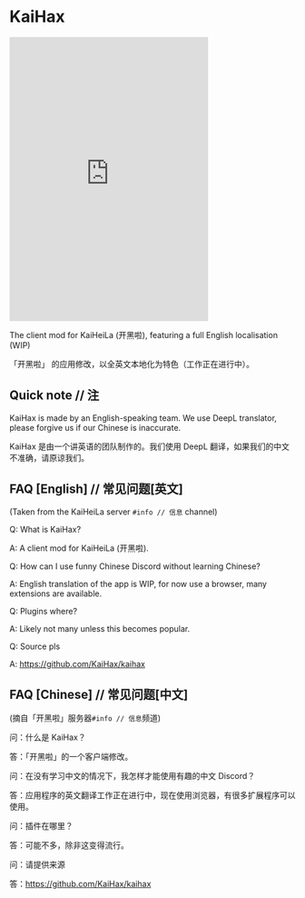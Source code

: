 # KaiHax

<iframe src="https://kaiheila.cn/widget?id=7615783363871726&theme=dark" width="350" height="500" allowtransparency="true" frameborder="0"></iframe>

The client mod for KaiHeiLa (开黑啦), featuring a full English localisation (WIP)

「开黑啦」 的应用修改，以全英文本地化为特色（工作正在进行中）。

## Quick note // 注

KaiHax is made by an English-speaking team. We use DeepL translator, please forgive us if our Chinese is inaccurate.

KaiHax 是由一个讲英语的团队制作的。我们使用 DeepL 翻译，如果我们的中文不准确，请原谅我们。

## FAQ [English] // 常见问题[英文]

(Taken from the KaiHeiLa server `#info // 信息` channel)

Q: What is KaiHax?

A: A client mod for KaiHeiLa (开黑啦).

Q: How can I use funny Chinese Discord without learning Chinese?

A: English translation of the app is WIP, for now use a browser, many extensions are available.

Q: Plugins where?

A: Likely not many unless this becomes popular.

Q: Source pls

A: https://github.com/KaiHax/kaihax

## FAQ [Chinese] // 常见问题[中文]

(摘自「开黑啦」服务器`#info // 信息`频道)

问：什么是 KaiHax？

答：「开黑啦」的一个客户端修改。

问：在没有学习中文的情况下，我怎样才能使用有趣的中文 Discord？

答：应用程序的英文翻译工作正在进行中，现在使用浏览器，有很多扩展程序可以使用。

问：插件在哪里？

答：可能不多，除非这变得流行。

问：请提供来源

答：https://github.com/KaiHax/kaihax

